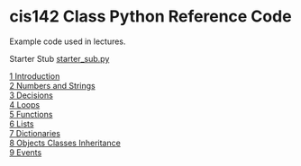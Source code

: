 # cis142 Class Python Reference Code
 Example code used in lectures.

Starter Stub [starter_sub.py](starter_sub.py)

[1 Introduction](1_Introduction)  
[2 Numbers and Strings](2_Numbers_And_Strings)   
[3 Decisions](3_Decisions)  
[4 Loops](4_Loops)  
[5 Functions](5_Functions)  
[6 Lists](6_Lists)  
[7 Dictionaries](7_Dictionaries)  
[8 Objects Classes Inheritance](8_Objects_Classes_Inheritance)  
[9 Events](9_Events)

